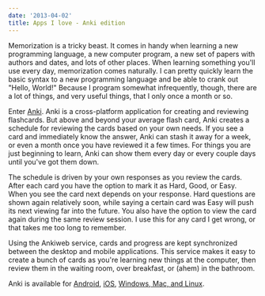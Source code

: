 ```yaml
---
date: '2013-04-02'
title: Apps I love - Anki edition
---
```

<p>Memorization is a tricky beast. It comes in handy when learning a new programming language, a new computer program, a new set of papers with authors and dates, and lots of other places. When learning something you&#039;ll use every day, memorization comes naturally. I can pretty quickly learn the basic syntax to a new programming language and be able to crank out &quot;Hello, World!&quot; Because I program somewhat infrequently, though, there are a lot of things, and very useful things, that I only once a month or so.</p>

<p>Enter <a href="https://ankisrs.net/">Anki</a>. Anki is a cross-platform application for creating and reviewing flashcards. But above and beyond your average flash card, Anki creates a schedule for reviewing the cards based on your own needs. If you see a card and immediately know the answer, Anki can stash it  away for a week, or even a month once you have reviewed it a few times. For things you are just beginning to learn, Anki can show them every day or every couple days until you&#039;ve got them down.</p>

<p>The schedule is driven by your own responses as you review the cards. After each card you have the option to mark it as Hard, Good, or Easy. When you see the card next depends on your response. Hard questions are shown again relatively soon, while saying a certain card was Easy will push its next viewing far into the future. You also have the option to view the card again during the same review session. I use this for any card I get wrong, or that takes me too long to remember.</p>

<p>Using the Ankiweb service, cards and progress are kept synchronized between the desktop and mobile applications. This service makes it easy to create a bunch of cards as you&#039;re learning new things at the computer, then review them in the waiting room, over breakfast, or (ahem) in the bathroom.</p>

<p>Anki is available for <a href="https://play.google.com/store/apps/details?id=com.ichi2.anki&amp;feature=search_result#?t=W251bGwsMSwxLDEsImNvbS5pY2hpMi5hbmtpIl0.">Android</a>, <a href="https://itunes.apple.com/us/app/ankisrs/id373493387?mt=8">iOS</a>, <a href="https://ankisrs.net/anki2.html">Windows, Mac, and Linux</a>.</p>
